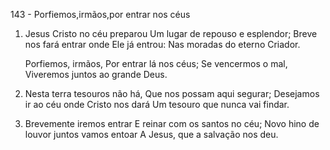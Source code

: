 143 - Porfiemos,irmãos,por entrar nos céus

1. Jesus Cristo no céu preparou
   Um lugar de repouso e esplendor;
   Breve nos fará entrar onde Ele já entrou:
   Nas moradas do eterno Criador.

   Porfiemos, irmãos,
   Por entrar lá nos céus;
   Se vencermos o mal,
   Viveremos juntos ao grande Deus.

2. Nesta terra tesouros não há,
   Que nos possam aqui segurar;
   Desejamos ir ao céu onde Cristo nos dará
   Um tesouro que nunca vai findar.

3. Brevemente iremos entrar
   E reinar com os santos no céu;
   Novo hino de louvor juntos vamos entoar
   A Jesus, que a salvação nos deu.
